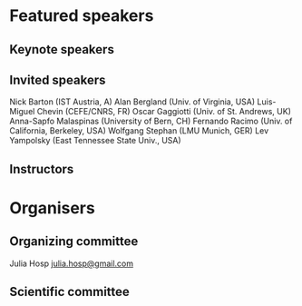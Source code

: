 # Featured speakers

## Keynote speakers


## Invited speakers

Nick Barton (IST Austria, A)
Alan Bergland (Univ. of Virginia, USA)
Luis-Miguel Chevin (CEFE/CNRS, FR)
Oscar Gaggiotti (Univ. of St. Andrews, UK)
Anna-Sapfo Malaspinas (University of Bern, CH)
Fernando Racimo (Univ. of California, Berkeley, USA)
Wolfgang Stephan (LMU Munich, GER)
Lev Yampolsky (East Tennessee State Univ., USA)

## Instructors


# Organisers


## Organizing committee

Julia Hosp
julia.hosp@gmail.com

## Scientific committee
